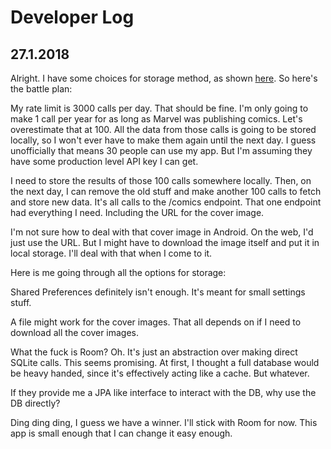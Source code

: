 # Developer Log

## 27.1.2018
Alright. I have some choices for storage method, as shown 
[here](https://developer.android.com/training/data-storage/index.html). So here's the battle plan:

My rate limit is 3000 calls per day. That should be fine. I'm only going to make 1 call per year for
as long as Marvel was publishing comics. Let's overestimate that at 100. All the data from those
calls is going to be stored locally, so I won't ever have to make them again until the next day.
I guess unofficially that means 30 people can use my app. But I'm assuming they have some production
level API key I can get.

I need to store the results of those 100 calls somewhere locally. Then, on the next day, I can
remove the old stuff and make another 100 calls to fetch and store new data. It's all calls to the
/comics endpoint. That one endpoint had everything I need. Including the URL for the cover image.

I'm not sure how to deal with that cover image in Android. On the web, I'd just use the URL. But I
might have to download the image itself and put it in local storage. I'll deal with that when I come
to it.

Here is me going through all the options for storage:

Shared Preferences definitely isn't enough. It's meant for small settings stuff.

A file might work for the cover images. That all depends on if I need to download all the cover
images.

What the fuck is Room? Oh. It's just an abstraction over making direct SQLite calls. This seems
promising. At first, I thought a full database would be heavy handed, since it's effectively acting
like a cache. But whatever.

If they provide me a JPA like interface to interact with the DB, why use the DB directly?

Ding ding ding, I guess we have a winner. I'll stick with Room for now. This app is small enough
that I can change it easy enough.
